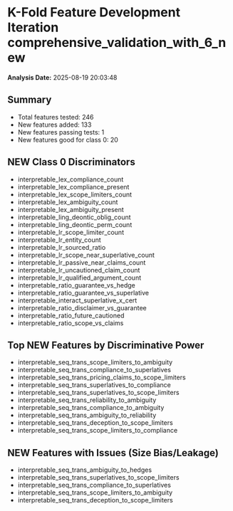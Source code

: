 # K-Fold Feature Development Iteration comprehensive_validation_with_6_new
**Analysis Date:** 2025-08-19 20:03:48

## Summary
- Total features tested: 246
- New features added: 133
- New features passing tests: 1
- New features good for class 0: 20

## NEW Class 0 Discriminators
- interpretable_lex_compliance_count
- interpretable_lex_compliance_present
- interpretable_lex_scope_limiters_count
- interpretable_lex_ambiguity_count
- interpretable_lex_ambiguity_present
- interpretable_ling_deontic_oblig_count
- interpretable_ling_deontic_perm_count
- interpretable_lr_scope_limiter_count
- interpretable_lr_entity_count
- interpretable_lr_sourced_ratio
- interpretable_lr_scope_near_superlative_count
- interpretable_lr_passive_near_claims_count
- interpretable_lr_uncautioned_claim_count
- interpretable_lr_qualified_argument_count
- interpretable_ratio_guarantee_vs_hedge
- interpretable_ratio_guarantee_vs_superlative
- interpretable_interact_superlative_x_cert
- interpretable_ratio_disclaimer_vs_guarantee
- interpretable_ratio_future_cautioned
- interpretable_ratio_scope_vs_claims

## Top NEW Features by Discriminative Power
- interpretable_seq_trans_scope_limiters_to_ambiguity
- interpretable_seq_trans_compliance_to_superlatives
- interpretable_seq_trans_pricing_claims_to_scope_limiters
- interpretable_seq_trans_superlatives_to_compliance
- interpretable_seq_trans_superlatives_to_scope_limiters
- interpretable_seq_trans_reliability_to_ambiguity
- interpretable_seq_trans_compliance_to_ambiguity
- interpretable_seq_trans_ambiguity_to_reliability
- interpretable_seq_trans_deception_to_scope_limiters
- interpretable_seq_trans_scope_limiters_to_compliance

## NEW Features with Issues (Size Bias/Leakage)
- interpretable_seq_trans_ambiguity_to_hedges
- interpretable_seq_trans_superlatives_to_scope_limiters
- interpretable_seq_trans_compliance_to_superlatives
- interpretable_seq_trans_scope_limiters_to_ambiguity
- interpretable_seq_trans_deception_to_scope_limiters
